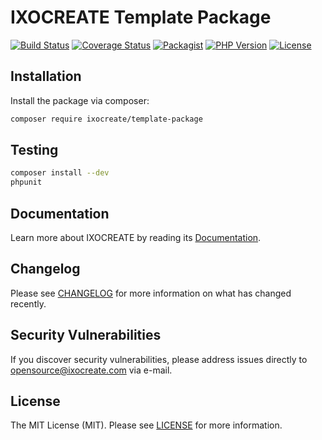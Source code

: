 # IXOCREATE Template Package

[![Build Status](https://travis-ci.com/ixocreate/template-package.svg?branch=master)](https://travis-ci.com/ixocreate/template-package)
[![Coverage Status](https://coveralls.io/repos/github/ixocreate/template-package/badge.svg?branch=master)](https://coveralls.io/github/ixocreate/template-package?branch=master)
[![Packagist](https://img.shields.io/packagist/v/ixocreate/template-package.svg)](https://packagist.org/packages/ixocreate/template-package)
[![PHP Version](https://img.shields.io/packagist/php-v/ixocreate/template-package.svg)](https://packagist.org/packages/ixocreate/template-package)
[![License](https://img.shields.io/github/license/ixocreate/template-package.svg)](LICENSE)

## Installation

Install the package via composer:

```sh
composer require ixocreate/template-package
```

## Testing

```sh
composer install --dev
phpunit
```

## Documentation

Learn more about IXOCREATE by reading its [Documentation](https://ixocreate.github.io/).

## Changelog

Please see [CHANGELOG](CHANGELOG.md) for more information on what has changed recently.

## Security Vulnerabilities

If you discover security vulnerabilities, please address issues directly to opensource@ixocreate.com via e-mail.

## License

The MIT License (MIT). Please see [LICENSE](LICENSE) for more information.
